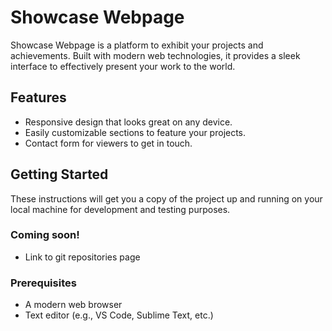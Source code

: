 # Showcase Webpage

Showcase Webpage is a platform to exhibit your projects and achievements. Built with modern web technologies, it provides a sleek interface to effectively present your work to the world.

## Features

- Responsive design that looks great on any device.
- Easily customizable sections to feature your projects.
- Contact form for viewers to get in touch.

## Getting Started

These instructions will get you a copy of the project up and running on your local machine for development and testing purposes.

### Coming soon!

- Link to git repositories page

### Prerequisites

- A modern web browser
- Text editor (e.g., VS Code, Sublime Text, etc.)
